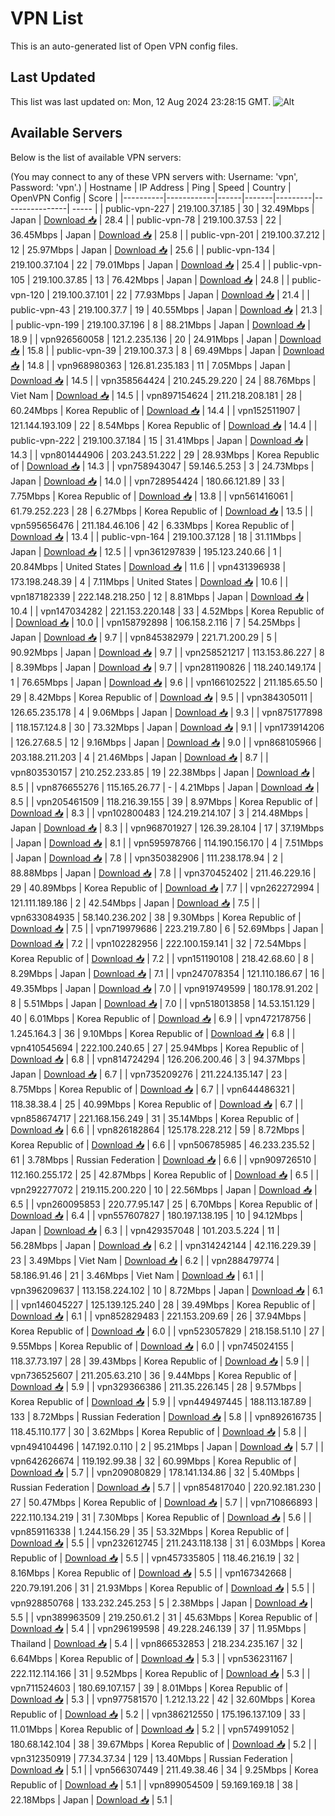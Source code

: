 # VPN List

This is an auto-generated list of Open VPN config files.

## Last Updated

This list was last updated on: Mon, 12 Aug 2024 23:28:15 GMT.
![Alt](https://repobeats.axiom.co/api/embed/186b98318ef1479477931607c1ad7d823f12451f.svg "Repobeats analytics image")

## Available Servers

Below is the list of available VPN servers:

(You may connect to any of these VPN servers with: Username: 'vpn', Password: 'vpn'.)
| Hostname | IP Address | Ping | Speed | Country | OpenVPN Config | Score |
|----------|------------|------|-------|---------|----------------| ----- |
| public-vpn-227 | 219.100.37.185 | 30 | 32.49Mbps | Japan | [Download 📥](./configs/server_0_JP.ovpn) | 28.4 |
| public-vpn-78 | 219.100.37.53 | 22 | 36.45Mbps | Japan | [Download 📥](./configs/server_1_JP.ovpn) | 25.8 |
| public-vpn-201 | 219.100.37.212 | 12 | 25.97Mbps | Japan | [Download 📥](./configs/server_2_JP.ovpn) | 25.6 |
| public-vpn-134 | 219.100.37.104 | 22 | 79.01Mbps | Japan | [Download 📥](./configs/server_3_JP.ovpn) | 25.4 |
| public-vpn-105 | 219.100.37.85 | 13 | 76.42Mbps | Japan | [Download 📥](./configs/server_4_JP.ovpn) | 24.8 |
| public-vpn-120 | 219.100.37.101 | 22 | 77.93Mbps | Japan | [Download 📥](./configs/server_5_JP.ovpn) | 21.4 |
| public-vpn-43 | 219.100.37.7 | 19 | 40.55Mbps | Japan | [Download 📥](./configs/server_6_JP.ovpn) | 21.3 |
| public-vpn-199 | 219.100.37.196 | 8 | 88.21Mbps | Japan | [Download 📥](./configs/server_7_JP.ovpn) | 18.9 |
| vpn926560058 | 121.2.235.136 | 20 | 24.91Mbps | Japan | [Download 📥](./configs/server_8_JP.ovpn) | 15.8 |
| public-vpn-39 | 219.100.37.3 | 8 | 69.49Mbps | Japan | [Download 📥](./configs/server_9_JP.ovpn) | 14.8 |
| vpn968980363 | 126.81.235.183 | 11 | 7.05Mbps | Japan | [Download 📥](./configs/server_10_JP.ovpn) | 14.5 |
| vpn358564424 | 210.245.29.220 | 24 | 88.76Mbps | Viet Nam | [Download 📥](./configs/server_11_VN.ovpn) | 14.5 |
| vpn897154624 | 211.218.208.181 | 28 | 60.24Mbps | Korea Republic of | [Download 📥](./configs/server_12_KR.ovpn) | 14.4 |
| vpn152511907 | 121.144.193.109 | 22 | 8.54Mbps | Korea Republic of | [Download 📥](./configs/server_13_KR.ovpn) | 14.4 |
| public-vpn-222 | 219.100.37.184 | 15 | 31.41Mbps | Japan | [Download 📥](./configs/server_14_JP.ovpn) | 14.3 |
| vpn801444906 | 203.243.51.222 | 29 | 28.93Mbps | Korea Republic of | [Download 📥](./configs/server_15_KR.ovpn) | 14.3 |
| vpn758943047 | 59.146.5.253 | 3 | 24.73Mbps | Japan | [Download 📥](./configs/server_16_JP.ovpn) | 14.0 |
| vpn728954424 | 180.66.121.89 | 33 | 7.75Mbps | Korea Republic of | [Download 📥](./configs/server_17_KR.ovpn) | 13.8 |
| vpn561416061 | 61.79.252.223 | 28 | 6.27Mbps | Korea Republic of | [Download 📥](./configs/server_18_KR.ovpn) | 13.5 |
| vpn595656476 | 211.184.46.106 | 42 | 6.33Mbps | Korea Republic of | [Download 📥](./configs/server_19_KR.ovpn) | 13.4 |
| public-vpn-164 | 219.100.37.128 | 18 | 31.11Mbps | Japan | [Download 📥](./configs/server_20_JP.ovpn) | 12.5 |
| vpn361297839 | 195.123.240.66 | 1 | 20.84Mbps | United States | [Download 📥](./configs/server_21_US.ovpn) | 11.6 |
| vpn431396938 | 173.198.248.39 | 4 | 7.11Mbps | United States | [Download 📥](./configs/server_22_US.ovpn) | 10.6 |
| vpn187182339 | 222.148.218.250 | 12 | 8.81Mbps | Japan | [Download 📥](./configs/server_23_JP.ovpn) | 10.4 |
| vpn147034282 | 221.153.220.148 | 33 | 4.52Mbps | Korea Republic of | [Download 📥](./configs/server_24_KR.ovpn) | 10.0 |
| vpn158792898 | 106.158.2.116 | 7 | 54.25Mbps | Japan | [Download 📥](./configs/server_25_JP.ovpn) | 9.7 |
| vpn845382979 | 221.71.200.29 | 5 | 90.92Mbps | Japan | [Download 📥](./configs/server_26_JP.ovpn) | 9.7 |
| vpn258521217 | 113.153.86.227 | 8 | 8.39Mbps | Japan | [Download 📥](./configs/server_27_JP.ovpn) | 9.7 |
| vpn281190826 | 118.240.149.174 | 1 | 76.65Mbps | Japan | [Download 📥](./configs/server_28_JP.ovpn) | 9.6 |
| vpn166102522 | 211.185.65.50 | 29 | 8.42Mbps | Korea Republic of | [Download 📥](./configs/server_29_KR.ovpn) | 9.5 |
| vpn384305011 | 126.65.235.178 | 4 | 9.06Mbps | Japan | [Download 📥](./configs/server_30_JP.ovpn) | 9.3 |
| vpn875177898 | 118.157.124.8 | 30 | 73.32Mbps | Japan | [Download 📥](./configs/server_31_JP.ovpn) | 9.1 |
| vpn173914206 | 126.27.68.5 | 12 | 9.16Mbps | Japan | [Download 📥](./configs/server_32_JP.ovpn) | 9.0 |
| vpn868105966 | 203.188.211.203 | 4 | 21.46Mbps | Japan | [Download 📥](./configs/server_33_JP.ovpn) | 8.7 |
| vpn803530157 | 210.252.233.85 | 19 | 22.38Mbps | Japan | [Download 📥](./configs/server_34_JP.ovpn) | 8.5 |
| vpn876655276 | 115.165.26.77 | - | 4.21Mbps | Japan | [Download 📥](./configs/server_35_JP.ovpn) | 8.5 |
| vpn205461509 | 118.216.39.155 | 39 | 8.97Mbps | Korea Republic of | [Download 📥](./configs/server_36_KR.ovpn) | 8.3 |
| vpn102800483 | 124.219.214.107 | 3 | 214.48Mbps | Japan | [Download 📥](./configs/server_37_JP.ovpn) | 8.3 |
| vpn968701927 | 126.39.28.104 | 17 | 37.19Mbps | Japan | [Download 📥](./configs/server_38_JP.ovpn) | 8.1 |
| vpn595978766 | 114.190.156.170 | 4 | 7.51Mbps | Japan | [Download 📥](./configs/server_39_JP.ovpn) | 7.8 |
| vpn350382906 | 111.238.178.94 | 2 | 88.88Mbps | Japan | [Download 📥](./configs/server_40_JP.ovpn) | 7.8 |
| vpn370452402 | 211.46.229.16 | 29 | 40.89Mbps | Korea Republic of | [Download 📥](./configs/server_41_KR.ovpn) | 7.7 |
| vpn262272994 | 121.111.189.186 | 2 | 42.54Mbps | Japan | [Download 📥](./configs/server_42_JP.ovpn) | 7.5 |
| vpn633084935 | 58.140.236.202 | 38 | 9.30Mbps | Korea Republic of | [Download 📥](./configs/server_43_KR.ovpn) | 7.5 |
| vpn719979686 | 223.219.7.80 | 6 | 52.69Mbps | Japan | [Download 📥](./configs/server_44_JP.ovpn) | 7.2 |
| vpn102282956 | 222.100.159.141 | 32 | 72.54Mbps | Korea Republic of | [Download 📥](./configs/server_45_KR.ovpn) | 7.2 |
| vpn151190108 | 218.42.68.60 | 8 | 8.29Mbps | Japan | [Download 📥](./configs/server_46_JP.ovpn) | 7.1 |
| vpn247078354 | 121.110.186.67 | 16 | 49.35Mbps | Japan | [Download 📥](./configs/server_47_JP.ovpn) | 7.0 |
| vpn919749599 | 180.178.91.202 | 8 | 5.51Mbps | Japan | [Download 📥](./configs/server_48_JP.ovpn) | 7.0 |
| vpn518013858 | 14.53.151.129 | 40 | 6.01Mbps | Korea Republic of | [Download 📥](./configs/server_49_KR.ovpn) | 6.9 |
| vpn472178756 | 1.245.164.3 | 36 | 9.10Mbps | Korea Republic of | [Download 📥](./configs/server_50_KR.ovpn) | 6.8 |
| vpn410545694 | 222.100.240.65 | 27 | 25.94Mbps | Korea Republic of | [Download 📥](./configs/server_51_KR.ovpn) | 6.8 |
| vpn814724294 | 126.206.200.46 | 3 | 94.37Mbps | Japan | [Download 📥](./configs/server_52_JP.ovpn) | 6.7 |
| vpn735209276 | 211.224.135.147 | 23 | 8.75Mbps | Korea Republic of | [Download 📥](./configs/server_53_KR.ovpn) | 6.7 |
| vpn644486321 | 118.38.38.4 | 25 | 40.99Mbps | Korea Republic of | [Download 📥](./configs/server_54_KR.ovpn) | 6.7 |
| vpn858674717 | 221.168.156.249 | 31 | 35.14Mbps | Korea Republic of | [Download 📥](./configs/server_55_KR.ovpn) | 6.6 |
| vpn826182864 | 125.178.228.212 | 59 | 8.72Mbps | Korea Republic of | [Download 📥](./configs/server_56_KR.ovpn) | 6.6 |
| vpn506785985 | 46.233.235.52 | 61 | 3.78Mbps | Russian Federation | [Download 📥](./configs/server_57_RU.ovpn) | 6.6 |
| vpn909726510 | 112.160.255.172 | 25 | 42.87Mbps | Korea Republic of | [Download 📥](./configs/server_58_KR.ovpn) | 6.5 |
| vpn292277072 | 219.115.200.220 | 10 | 22.56Mbps | Japan | [Download 📥](./configs/server_59_JP.ovpn) | 6.5 |
| vpn260095853 | 220.77.95.147 | 25 | 6.70Mbps | Korea Republic of | [Download 📥](./configs/server_60_KR.ovpn) | 6.4 |
| vpn557607827 | 180.197.138.195 | 10 | 94.12Mbps | Japan | [Download 📥](./configs/server_61_JP.ovpn) | 6.3 |
| vpn429357048 | 101.203.5.224 | 11 | 56.28Mbps | Japan | [Download 📥](./configs/server_62_JP.ovpn) | 6.2 |
| vpn314242144 | 42.116.229.39 | 23 | 3.49Mbps | Viet Nam | [Download 📥](./configs/server_63_VN.ovpn) | 6.2 |
| vpn288479774 | 58.186.91.46 | 21 | 3.46Mbps | Viet Nam | [Download 📥](./configs/server_64_VN.ovpn) | 6.1 |
| vpn396209637 | 113.158.224.102 | 10 | 8.72Mbps | Japan | [Download 📥](./configs/server_65_JP.ovpn) | 6.1 |
| vpn146045227 | 125.139.125.240 | 28 | 39.49Mbps | Korea Republic of | [Download 📥](./configs/server_66_KR.ovpn) | 6.1 |
| vpn852829483 | 221.153.209.69 | 26 | 37.94Mbps | Korea Republic of | [Download 📥](./configs/server_67_KR.ovpn) | 6.0 |
| vpn523057829 | 218.158.51.10 | 27 | 9.55Mbps | Korea Republic of | [Download 📥](./configs/server_68_KR.ovpn) | 6.0 |
| vpn745024155 | 118.37.73.197 | 28 | 39.43Mbps | Korea Republic of | [Download 📥](./configs/server_69_KR.ovpn) | 5.9 |
| vpn736525607 | 211.205.63.210 | 36 | 9.44Mbps | Korea Republic of | [Download 📥](./configs/server_70_KR.ovpn) | 5.9 |
| vpn329366386 | 211.35.226.145 | 28 | 9.57Mbps | Korea Republic of | [Download 📥](./configs/server_71_KR.ovpn) | 5.9 |
| vpn449497445 | 188.113.187.89 | 133 | 8.72Mbps | Russian Federation | [Download 📥](./configs/server_72_RU.ovpn) | 5.8 |
| vpn892616735 | 118.45.110.177 | 30 | 3.62Mbps | Korea Republic of | [Download 📥](./configs/server_73_KR.ovpn) | 5.8 |
| vpn494104496 | 147.192.0.110 | 2 | 95.21Mbps | Japan | [Download 📥](./configs/server_74_JP.ovpn) | 5.7 |
| vpn642626674 | 119.192.99.38 | 32 | 60.99Mbps | Korea Republic of | [Download 📥](./configs/server_75_KR.ovpn) | 5.7 |
| vpn209080829 | 178.141.134.86 | 32 | 5.40Mbps | Russian Federation | [Download 📥](./configs/server_76_RU.ovpn) | 5.7 |
| vpn854817040 | 220.92.181.230 | 27 | 50.47Mbps | Korea Republic of | [Download 📥](./configs/server_77_KR.ovpn) | 5.7 |
| vpn710866893 | 222.110.134.219 | 31 | 7.30Mbps | Korea Republic of | [Download 📥](./configs/server_78_KR.ovpn) | 5.6 |
| vpn859116338 | 1.244.156.29 | 35 | 53.32Mbps | Korea Republic of | [Download 📥](./configs/server_79_KR.ovpn) | 5.5 |
| vpn232612745 | 211.243.118.138 | 31 | 6.03Mbps | Korea Republic of | [Download 📥](./configs/server_80_KR.ovpn) | 5.5 |
| vpn457335805 | 118.46.216.19 | 32 | 8.16Mbps | Korea Republic of | [Download 📥](./configs/server_81_KR.ovpn) | 5.5 |
| vpn167342668 | 220.79.191.206 | 31 | 21.93Mbps | Korea Republic of | [Download 📥](./configs/server_82_KR.ovpn) | 5.5 |
| vpn928850768 | 133.232.245.253 | 5 | 2.38Mbps | Japan | [Download 📥](./configs/server_83_JP.ovpn) | 5.5 |
| vpn389963509 | 219.250.61.2 | 31 | 45.63Mbps | Korea Republic of | [Download 📥](./configs/server_84_KR.ovpn) | 5.4 |
| vpn296199598 | 49.228.246.139 | 37 | 11.95Mbps | Thailand | [Download 📥](./configs/server_85_TH.ovpn) | 5.4 |
| vpn866532853 | 218.234.235.167 | 32 | 6.64Mbps | Korea Republic of | [Download 📥](./configs/server_86_KR.ovpn) | 5.3 |
| vpn536231167 | 222.112.114.166 | 31 | 9.52Mbps | Korea Republic of | [Download 📥](./configs/server_87_KR.ovpn) | 5.3 |
| vpn711524603 | 180.69.107.157 | 39 | 8.01Mbps | Korea Republic of | [Download 📥](./configs/server_88_KR.ovpn) | 5.3 |
| vpn977581570 | 1.212.13.22 | 42 | 32.60Mbps | Korea Republic of | [Download 📥](./configs/server_89_KR.ovpn) | 5.2 |
| vpn386212550 | 175.196.137.109 | 33 | 11.01Mbps | Korea Republic of | [Download 📥](./configs/server_90_KR.ovpn) | 5.2 |
| vpn574991052 | 180.68.142.104 | 38 | 39.67Mbps | Korea Republic of | [Download 📥](./configs/server_91_KR.ovpn) | 5.2 |
| vpn312350919 | 77.34.37.34 | 129 | 13.40Mbps | Russian Federation | [Download 📥](./configs/server_92_RU.ovpn) | 5.1 |
| vpn566307449 | 211.49.38.46 | 34 | 9.25Mbps | Korea Republic of | [Download 📥](./configs/server_93_KR.ovpn) | 5.1 |
| vpn899054509 | 59.169.169.18 | 38 | 22.18Mbps | Japan | [Download 📥](./configs/server_94_JP.ovpn) | 5.1 |
